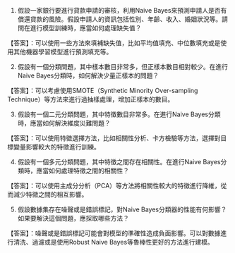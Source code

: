1. 假設一家銀行要進行貸款申請的審核，利用Naive Bayes來預測申請人是否有償還貸款的風險。假設申請人的資訊包括性別、年齡、收入、婚姻狀況等。請問在進行模型訓練時，應當如何處理缺失值？

【答案】：可以使用一些方法來填補缺失值，比如平均值填充、中位數填充或是使用其他機器學習模型進行預測填充等。

2. 假設有一個分類問題，其中樣本數目非常多，但正樣本數目相對較少。在進行Naive Bayes分類時，如何解決少量正樣本的問題？

【答案】：可以考慮使用SMOTE（Synthetic Minority Over-sampling Technique）等方法來進行過抽樣處理，增加正樣本的數目。

3. 假設有一個二元分類問題，其中特徵數目非常多。在進行Naive Bayes分類時，應當如何解決維度災難問題？

【答案】：可以使用特徵選擇方法，比如相關性分析、卡方檢驗等方法，選擇對目標變量影響較大的特徵進行訓練。

4. 假設有一個多元分類問題，其中特徵之間存在相關性。在進行Naive Bayes分類時，應當如何處理特徵之間的相關性？

【答案】：可以使用主成分分析（PCA）等方法將相關性較大的特徵進行降維，從而減少特徵之間的相互影響。

5. 假設數據集存在噪聲或是錯誤標記，對Naive Bayes分類器的性能有何影響？如果要解決這個問題，應採取哪些方法？

【答案】：噪聲或是錯誤標記可能會對模型的準確性造成負面影響。可以對數據進行清洗、過濾或是使用Robust Naive Bayes等魯棒性更好的方法進行建模。